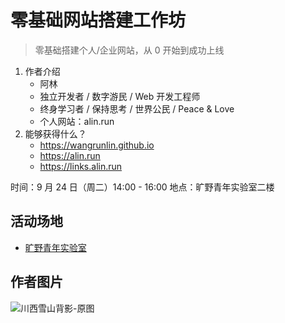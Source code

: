 # 零基础网站搭建工作坊

> 零基础搭建个人/企业网站，从 0 开始到成功上线

1. 作者介绍
    - 阿林
    - 独立开发者 / 数字游民 / Web 开发工程师
    - 终身学习者 / 保持思考  / 世界公民 /  Peace & Love
    - 个人网站：alin.run
2. 能够获得什么？
    - https://wangrunlin.github.io
    - https://alin.run
    - https://links.alin.run

时间：9 月 24 日（周二）14:00 - 16:00
地点：旷野青年实验室二楼

## 活动场地

- [旷野青年实验室](https://mp.weixin.qq.com/s/VIMXU70HfntsGM3NG34W9w)

## 作者图片
![川西雪山背影-原图](https://github.com/user-attachments/assets/85cf8d0e-adaa-4df5-a5e9-36b3a917ac37)
